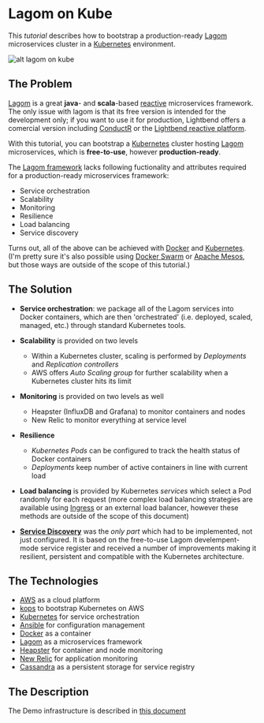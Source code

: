 # Lagom on Kube

This *tutorial* describes how to bootstrap a production-ready [Lagom][lagom] microservices cluster in a [Kubernetes][kubernetes] environment.

![alt lagom on kube][tech]

## The Problem

[Lagom][lagom] is a great **java**- and **scala**-based [reactive][reactive] microservices framework. The only issue with lagom is that its free version is intended for the development only; if you want to use it for production, Lightbend offers a comercial version including [ConductR][conductr] or the [Lightbend reactive platform][lightbend-ra].

With this tutorial, you can bootstrap a [Kubernetes][kubernetes] cluster hosting [Lagom][lagom] microservices, which is **free-to-use**, however **production-ready**.

The [Lagom framework][lagom] lacks following fuctionality and attributes required for a production-ready microservices framework:

- Service orchestration
- Scalability
- Monitoring
- Resilience
- Load balancing
- Service discovery

Turns out, all of the above can be achieved with [Docker][docker] and [Kubernetes][kubernetes]. (I'm pretty sure it's also possible using [Docker Swarm][docker-swarm] or [Apache Mesos][apache-mesos], but those ways are outside of the scope of this tutorial.)

## The Solution

- **Service orchestration**: we package all of the Lagom services into Docker containers, which are then 'orchestrated' (i.e. deployed, scaled, managed, etc.) through standard Kubernetes tools.

- **Scalability** is provided on two levels
  - Within a Kubernetes cluster, scaling is performed by *Deployments* and *Replication controllers*
  - AWS offers *Auto Scaling group* for further scalability when a Kubernetes cluster hits its limit

- **Monitoring** is provided on two levels as well
  - Heapster (InfluxDB and Grafana) to monitor containers and nodes
  - New Relic to monitor everything at service level

- **Resilience**
  - *Kubernetes Pods* can be configured to track the health status of Docker containers
  - *Deployments* keep number of active containers in line with current load

- **Load balancing** is provided by Kubernetes *services* which select a Pod randomly for each request (more complex load balancing strategies are available using [Ingress][ingress] or an external load balancer, however these methods are outside of the scope of this document)

- [**Service Discovery**][service-discovery] was the *only part* which had to be implemented, not just configured. It is based on the free-to-use Lagom develempent-mode service register and received a number of improvements making it resilient, persistent and compatible with the Kubernetes architecture.

## The Technologies

- [AWS][aws] as a cloud platform
- [kops][kops] to bootstrap Kubernetes on AWS
- [Kubernetes][kubernetes] for service orchestration
- [Ansible][ansible] for configuration management
- [Docker][docker] as a container
- [Lagom][lagom] as a microservices framework
- [Heapster][heapster] for container and node monitoring
- [New Relic][new relic] for application monitoring
- [Cassandra][cassandra] as a persistent storage for service registry

## The Description

The Demo infrastructure is described in [this document][description]

[lagom]: https://www.lagomframework.com/
[reactive]: http://www.reactivemanifesto.org/
[lightbend]: http://www.lightbend.com/platform
[conductr]: https://conductr.lightbend.com/
[lightbend-ra]: http://www.lightbend.com/platform
[docker-swarm]: https://docs.docker.com/engine/swarm/
[apache-mesos]: http://mesos.apache.org/
[service-discovery]: lagomKubeServiceRegister
[aws]: https://console.aws.amazon.com
[kops]: https://github.com/kubernetes/kops/blob/master/docs/aws.md
[kubernetes]: https://kubernetes.io/
[ansible]: https://www.ansible.com/
[docker]: https://www.docker.com/
[heapster]: https://github.com/kubernetes/heapster
[new relic]: https://newrelic.com/
[cassandra]: http://cassandra.apache.org/
[ingress]: https://kubernetes.io/docs/concepts/services-networking/ingress/
[description]: ./docs/service-description.md
[tech]: https://alexanderray.github.io/lagom-on-kube-dev/img/tech_web.svg
